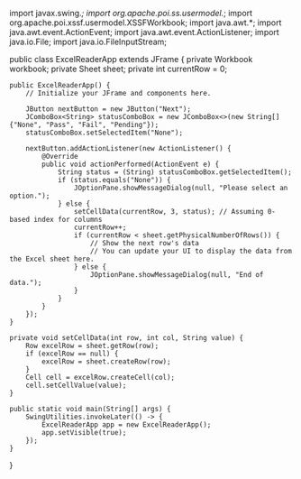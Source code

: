 import javax.swing.*;
import org.apache.poi.ss.usermodel.*;
import org.apache.poi.xssf.usermodel.XSSFWorkbook;
import java.awt.*;
import java.awt.event.ActionEvent;
import java.awt.event.ActionListener;
import java.io.File;
import java.io.FileInputStream;

public class ExcelReaderApp extends JFrame {
    private Workbook workbook;
    private Sheet sheet;
    private int currentRow = 0;

    public ExcelReaderApp() {
        // Initialize your JFrame and components here.

        JButton nextButton = new JButton("Next");
        JComboBox<String> statusComboBox = new JComboBox<>(new String[]{"None", "Pass", "Fail", "Pending"});
        statusComboBox.setSelectedItem("None");

        nextButton.addActionListener(new ActionListener() {
            @Override
            public void actionPerformed(ActionEvent e) {
                String status = (String) statusComboBox.getSelectedItem();
                if (status.equals("None")) {
                    JOptionPane.showMessageDialog(null, "Please select an option.");
                } else {
                    setCellData(currentRow, 3, status); // Assuming 0-based index for columns
                    currentRow++;
                    if (currentRow < sheet.getPhysicalNumberOfRows()) {
                        // Show the next row's data
                        // You can update your UI to display the data from the Excel sheet here.
                    } else {
                        JOptionPane.showMessageDialog(null, "End of data.");
                    }
                }
            }
        });
    }

    private void setCellData(int row, int col, String value) {
        Row excelRow = sheet.getRow(row);
        if (excelRow == null) {
            excelRow = sheet.createRow(row);
        }
        Cell cell = excelRow.createCell(col);
        cell.setCellValue(value);
    }

    public static void main(String[] args) {
        SwingUtilities.invokeLater(() -> {
            ExcelReaderApp app = new ExcelReaderApp();
            app.setVisible(true);
        });
    }
}
